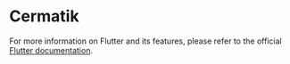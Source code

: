 # Cermatik

For more information on Flutter and its features, please refer to the official [Flutter documentation](https://flutter.dev/docs).
